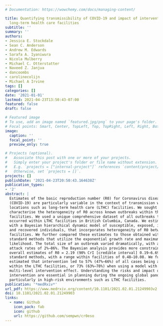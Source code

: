 ```yaml
---
# Documentation: https://wowchemy.com/docs/managing-content/

title: Quantifying transmissibility of COVID-19 and impact of intervention within
  long-term health care facilities
subtitle: ''
summary: ''
authors:
- Jessica E. Stockdale
- Sean C. Anderson
- Andrew M. Edwards
- Sarafa A. Iyaniwura
- Nicola Mulberry
- Michael C. Otterstatter
- Naveed Z. Janjua
- dancoombs
- carolinecolijn
- Michael A Irvine
tags: []
categories: []
date: '2021-01-01'
lastmod: 2021-04-23T13:50:43-07:00
featured: false
draft: false

# Featured image
# To use, add an image named `featured.jpg/png` to your page's folder.
# Focal points: Smart, Center, TopLeft, Top, TopRight, Left, Right, BottomLeft, Bottom, BottomRight.
image:
  caption: ''
  focal_point: ''
  preview_only: true

# Projects (optional).
#   Associate this post with one or more of your projects.
#   Simply enter your project's folder or file name without extension.
#   E.g. `projects = ["internal-project"]` references `content/project/deep-learning/index.md`.
#   Otherwise, set `projects = []`.
projects: []
publishDate: '2021-04-23T20:50:43.164638Z'
publication_types:
- '2'
abstract: |
  Estimates of the basic reproduction number (R0) for Coronavirus disease 2019
  (COVID-19) are particularly variable in the context of transmission within
  locations such as long-term health care (LTHC) facilities. We sought to
  characterise the heterogeneity of R0 across known outbreaks within these
  facilities. We used a unique comprehensive dataset of all outbreaks that have
  occurred within LTHC facilities in British Columbia, Canada. We estimated R0
  with a Bayesian hierarchical dynamic model of susceptible, exposed, infected,
  and recovered individuals, that incorporates heterogeneity of R0 between
  facilities. We further compared these estimates to those obtained with
  standard methods that utilize the exponential growth rate and maximum
  likelihood. The total size of an outbreak varied dramatically, with a range of
  attack rates of 2%–86%. The Bayesian analysis provides more constrained
  overall estimates of R0 = 2.19 (90% CrI [credible interval] 0.19–6.69) than
  standard methods, with a range within facilities of 0.48–10.08. We further
  estimated that intervention led to 57% (47%–66%) of all cases being averted
  within the LTHC facilities, or 73% (63%–78%) when using a model with
  multi-level intervention effect. Understanding the risks and impact of
  intervention are essential in planning during the ongoing global pandemic,
  particularly in high-risk environments such as LTHC facilities.
publication: '*medRxiv*'
url_pdf: https://www.medrxiv.org/content/10.1101/2021.02.01.21249903v2.full.pdf
doi: 10.1101/2021.02.01.21249903
links:
  - name: Github
    icon_pack: fab
    icon: github
    url: https://github.com/sempwn/cr0eso
---
```

